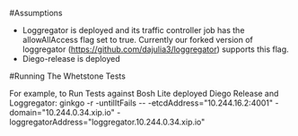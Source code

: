 #Assumptions
- Loggregator is deployed and its traffic controller job has the allowAllAccess flag set to true. 
  Currently our forked version of loggregator (https://github.com/dajulia3/loggregator) supports this flag.  
- Diego-release is deployed
    
#Running The Whetstone Tests

For example, to Run Tests against Bosh Lite deployed Diego Release and Loggregator:
    ginkgo -r -untilItFails -- -etcdAddress="10.244.16.2:4001" -domain="10.244.0.34.xip.io" -loggregatorAddress="loggregator.10.244.0.34.xip.io"
